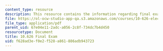 ```yaml
---
content_type: resource
description: This resource contains the information regarding final exam.
file: https://ol-ocw-studio-app-qa.s3.amazonaws.com/courses/10-626-electrochemical-energy-systems-spring-2014/f628ad3ef0e2f528a861886adb943723_MIT10_626S14_Final_Exam.pdf
file_type: application/pdf
parent_uid: 67e04e11-2adc-a056-2c8f-734dc7b4d450
resourcetype: Document
title: 10.626 Final Exam
uid: f628ad3e-f0e2-f528-a861-886adb943723
---
```


